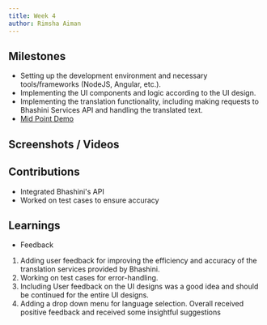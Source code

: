 ```yaml
---
title: Week 4
author: Rimsha Aiman
---
```


## Milestones

- Setting up the development environment and necessary tools/frameworks (NodeJS, Angular, etc.).
- Implementing the UI components and logic according to the UI design.
- Implementing the translation functionality, including making requests to Bhashini Services API and handling the translated text.
- [Mid Point Demo](https://docs.google.com/presentation/d/1FteUOt2QxWG-edsXpQ7yt03C5iY6DodP/edit?usp=sharing&ouid=102389145617668469106&rtpof=true&sd=true)

## Screenshots / Videos

## Contributions

- Integrated Bhashini's API
- Worked on test cases to ensure accuracy

## Learnings

- Feedback

1.  Adding user feedback for improving the efficiency and accuracy of the translation services provided by Bhashini.
2.  Working on test cases for error-handling.
3.  Including User feedback on the UI designs was a good idea and should be continued for the entire UI designs.
4.  Adding a drop down menu for language selection.
    Overall received positive feedback and received some insightful suggestions
